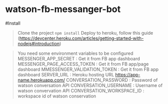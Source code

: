 # watson-fb-messanger-bot

#Install
> Clone the project
> `npm install`
> Deploy to heroku, follow this guide (https://devcenter.heroku.com/articles/getting-started-with-nodejs#introduction)

> You need some environment variables to be configured
  > MESSENGER_APP_SECRET            : Get it from FB app dashboard
  > MESSENGER_PAGE_ACCESS_TOKEN     : Get it from FB app/page dashboard
  > MMESSENGER_VALIDATION_TOKEN     : Get it from FB app dashboard
  > SERVER_URL                      : Heroku hosting URL <https://app-name.herokuapp.com/>
  > CONVERSATION_PASSWORD           : Password of watson conversation API
  > CONVERSATION_USERNAME           : Username of watson convervation API
  > CONVERSATION_WORKSPACE_ID       : workspace id of watson conservation
